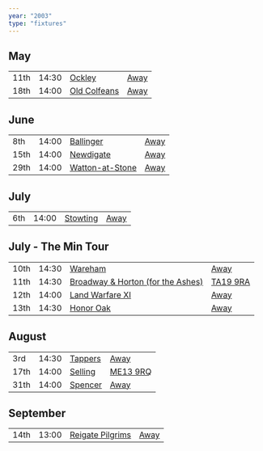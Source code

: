 ```yaml
---
year: "2003"
type: "fixtures"
---
```


## May

|  |  |  |  |
|:---|:---|:---|:---|
| 11th | 14:30 | [Ockley](/2003/ockley) | [Away](https://goo.gl/maps/vmhvFhbrVZGrsXAAA) |
| 18th | 14:00 | [Old Colfeans](/2003/old-colfeans) | [Away]() |

## June

|  |  |  |  |
|:---|:---|:---|:---|
| 8th | 14:00 | [Ballinger](/2003/ballinger) | [Away]() |
| 15th | 14:00 | [Newdigate](/2003/newdigate) | [Away](https://goo.gl/maps/9uAr2nHj19CJDEjw6) |
| 29th | 14:00 | [Watton-at-Stone](/2003/watton-at-stone) | [Away](https://goo.gl/maps/JPBQawMsjLgYtVHk9) |

## July

|  |  |  |  |
|:---|:---|:---|:---|
| 6th | 14:00 | [Stowting](/2003/stowting) | [Away](https://goo.gl/maps/3Br4woRQXRqh9Uje8) |

## July - The Min Tour

|  |  |  |  |
|:---|:---|:---|:---|
| 10th | 14:30 | [Wareham](/2003/wareham) | [Away]() |
| 11th | 14:30 | [Broadway & Horton (for the Ashes)](/2003/broadway-and-horton) | [TA19 9RA](https//goo.gl/maps/hVamJL8if6v) |
| 12th | 14:00 | [Land Warfare XI](/2003/land-warfare-xi) | [Away]() |
| 13th | 14:30 | [Honor Oak](/2003/honor-oak) | [Away]() |

## August

|  |  |  |  |
|:---|:---|:---|:---|
| 3rd | 14:30 | [Tappers](/2003/tappers) | [Away]() |
| 17th | 14:00 | [Selling](/2003/selling) | [ME13 9RQ](https//goo.gl/maps/QeLhjBkEbJr) |
| 31th | 14:00 | [Spencer](/2003/spencer) | [Away]() |

## September

|  |  |  |  |
|:---|:---|:---|:---|
| 14th | 13:00 | [Reigate Pilgrims](/2003/reigate-pilgrims) | [Away](https://goo.gl/maps/z54KDhWLtQreY6xy9) |